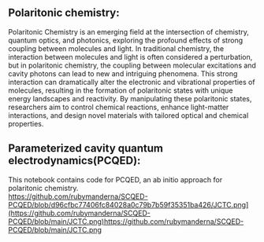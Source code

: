 ## Polaritonic chemistry:
Polaritonic Chemistry is an emerging field at the intersection of chemistry, quantum optics, and photonics, exploring the profound effects of strong coupling between molecules and light. In traditional chemistry, the interaction between molecules and light is often considered a perturbation, but in polaritonic chemistry, the coupling between molecular excitations and cavity photons can lead to new and intriguing phenomena. This strong interaction can dramatically alter the electronic and vibrational properties of molecules, resulting in the formation of polaritonic states with unique energy landscapes and reactivity. By manipulating these polaritonic states, researchers aim to control chemical reactions, enhance light-matter interactions, and design novel materials with tailored optical and chemical properties.


## Parameterized cavity quantum electrodynamics(PCQED):


This notebook contains code for PCQED, an ab initio approach for polaritonic chemistry.   
https://github.com/rubymanderna/SCQED-PCQED/blob/d96cfbc77406fc84028a0c79b7b59f35351ba426/JCTC.png](https://github.com/rubymanderna/SCQED-PCQED/blob/main/JCTC.png)https://github.com/rubymanderna/SCQED-PCQED/blob/main/JCTC.png
